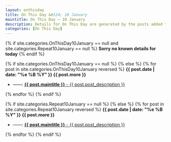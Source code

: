 ```yaml
---
layout: onthisday
title: On This Day &#124; 10 January
maintitle: On This Day — 10 January
description: Details for On This Day are genarated by the posts added to the website so the content is subject to changes/updates over time.
categories: [On This Day]
---
```


{% if site.categories.OnThisDay10January == null and site.categories.Repeat10January == null %}
<strong>Sorry no known details for today</strong>
{% endif %}

{% if site.categories.OnThisDay10January == null %}
{% else %}
{% for post in site.categories.OnThisDay10January reversed %}
<strong>{{ post.date | date: "%e %B %Y" }} {{ post.more }}</strong>
<ul>
<li> ——: <a href="{{ post.url }}"><strong>{{ post.maintitle }}</strong> - {{ post.post_description }}</a></li>
</ul>
{% endfor %}
{% endif %}

{% if site.categories.Repeat10January == null %}
{% else %}
{% for post in site.categories.Repeat10January reversed %}
<strong>{{ post.date | date: "%e %B %Y" }} {{ post.more }}</strong>
<ul>
<li> ——: <a href="{{ post.url }}"><strong>{{ post.maintitle }}</strong> - {{ post.post_description }}</a></li>
</ul>
{% endfor %}
{% endif %}
